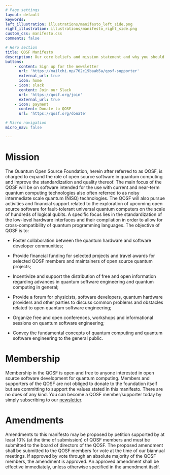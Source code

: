 ```yaml
---
# Page settings
layout: default
keywords:
left_illustration: illustrations/manifesto_left_side.png
right_illustration: illustrations/manifesto_right_side.png
custom_css: manifesto.css
comments: false

# Hero section
title: QOSF Manifesto
description: Our core beliefs and mission statement and why you should get excited about us.
buttons:
    - content: Sign up for the newsletter
      url: 'https://mailchi.mp/762c19baab5a/qosf-supporter'
      external_url: true
      icon: home
    - icon: slack
      content: Join our Slack
      url: 'https://qosf.org/join'
      external_url: true
    - icon: payment
      content: Donate to QOSF
      url: 'https://qosf.org/donate'

# Micro navigation
micro_nav: false

---
```


# Mission

The Quantum Open Source Foundation, herein after referred to as QOSF, is charged to expand the role of open source software in quantum computing and improve the standardization and quality thereof. The main focus of the QOSF will be on software intended for the use with current and near-term quantum computing technologies also often referred to as noisy intermediate scale quantum (NISQ) technologies. The QOSF will also pursue activities and financial support related to the exploration of upcoming open source software for fault-tolerant universal quantum computers on the scale of hundreds of logical qubits. A specific focus lies in the standardization of the low-level hardware interfaces and their compilation in order to allow for cross-compatibility of quantum programming languages. The objective of QOSF is to:

- Foster collaboration between the quantum hardware and software developer communities;

- Provide financial funding for selected projects and travel awards for selected QOSF members and maintainers of open source quantum projects;

- Incentivize and support the distribution of free and open information regarding advances in quantum software engineering and quantum computing in general;

- Provide a forum for physicists, software developers, quantum hardware providers and other parties to discuss common problems and obstacles related to open quantum software engineering;

- Organize free and open conferences, workshops and informational sessions on quantum software engineering;

- Convey the fundamental concepts of quantum computing and quantum software engineering to the general public.

# Membership

Membership in the QOSF is open and free to anyone interested in open source software development for quantum computing. Members and supporters of the QOSF are not obliged to donate to the foundation itself but are committing to support the values stated in this manifesto. There are no dues of any kind. You can become a QOSF member/supporter today by simply subscribing to our <a href="https://mailchi.mp/762c19baab5a/qosf-supporter">newsletter</a>.

# Amendments
Amendments to this manifesto may be proposed by petition supported by at least 10% (at the time of submission) of QOSF members and must be submitted to the board of directors of the QOSF. The proposed amendment shall be submitted to the QOSF members for vote at the time of our biannual meetings. If approved by vote through an absolute majority of the QOSF members, the amendment is approved. An approved amendment shall be effective immediately, unless otherwise specified in the amendment itself.
